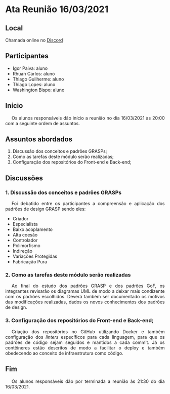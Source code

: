 # Ata Reunião 16/03/2021

## Local

Chamada online no [Discord](https://discord.com/)

## Participantes

- Igor Paiva: aluno
- Rhuan Carlos: aluno
- Thiago Guilherme: aluno
- Thiago Lopes: aluno
- Washington Bispo: aluno

## Início

<p style="text-indent: 20px; text-align: justify">
Os alunos responsáveis dão início a reunião no dia 16/03/2021 às 20:00 com a seguinte ordem de assuntos.
</p>

## Assuntos abordados

1. Discussão dos conceitos e padrões GRASPs;
2. Como as tarefas deste módulo serão realizadas;
3. Configuração dos repositórios do Front-end e Back-end;

## Discussões

### 1. Discussão dos conceitos e padrões GRASPs

<p style="text-indent: 20px; text-align: justify">
Foi debatido entre os participantes a compreensão e aplicação dos padrões de design GRASP sendo eles:
</p>

- Criador
- Especialista
- Baixo acoplamento
- Alta coesão
- Controlador
- Polimorfismo
- Indireção
- Variações Protegidas
- Fabricação Pura

### 2. Como as tarefas deste módulo serão realizadas

<p style="text-indent: 20px; text-align: justify">
Ao final do estudo dos padrões GRASP e dos padrões GoF, os integrantes revisarão os diagramas UML de modo a deixar mais condizente com os padrões escolhidos. Deverá também ser documentado os motivos das modificações realizadas, dados os novos conhecimentos dos padrões de design.
</p>

### 3. Configuração dos repositórios do Front-end e Back-end;

<p style="text-indent: 20px; text-align: justify">
Criação dos repositórios no GitHub utilizando Docker e também configuração dos <em>linters</em> específicos para cada linguagem, para que os padrões de código sejam seguidos e mantidos a cada commit. Já os contêineres estão descritos de modo a facilitar o deploy e também obedecendo ao conceito de infraestrutura como código.
</p>

## Fim

<p style="text-indent: 20px; text-align: justify">
Os alunos responsáveis dão por terminada a reunião às 21:30 do dia 16/03/2021.
</p>
